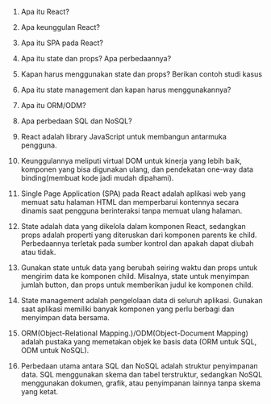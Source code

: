 1. Apa itu React?
2. Apa keunggulan React?
3. Apa itu SPA pada React?
4. Apa itu state dan props? Apa perbedaannya?
5. Kapan harus menggunakan state dan props? Berikan contoh studi kasus
6. Apa itu state management dan kapan harus menggunakannya?
7. Apa itu ORM/ODM?
8. Apa perbedaan SQL dan NoSQL?

9. React adalah library JavaScript untuk membangun antarmuka pengguna.

10. Keunggulannya meliputi virtual DOM untuk kinerja yang lebih baik, komponen yang bisa digunakan ulang, dan pendekatan one-way data binding(membuat kode jadi mudah dipahami).

11. Single Page Application (SPA) pada React adalah aplikasi web yang memuat satu halaman HTML dan memperbarui kontennya secara dinamis saat pengguna berinteraksi tanpa memuat ulang halaman.

12. State adalah data yang dikelola dalam komponen React, sedangkan props adalah properti yang diteruskan dari komponen parents ke child. Perbedaannya terletak pada sumber kontrol dan apakah dapat diubah atau tidak.

13. Gunakan state untuk data yang berubah seiring waktu dan props untuk mengirim data ke komponen child. Misalnya, state untuk menyimpan jumlah button, dan props untuk memberikan judul ke komponen child.

14. State management adalah pengelolaan data di seluruh aplikasi. Gunakan saat aplikasi memiliki banyak komponen yang perlu berbagi dan menyimpan data bersama.

15. ORM(Object-Relational Mapping.)/ODM(Object-Document Mapping) adalah pustaka yang memetakan objek ke basis data (ORM untuk SQL, ODM untuk NoSQL).

16. Perbedaan utama antara SQL dan NoSQL adalah struktur penyimpanan data. SQL menggunakan skema dan tabel terstruktur, sedangkan NoSQL menggunakan dokumen, grafik, atau penyimpanan lainnya tanpa skema yang ketat.
